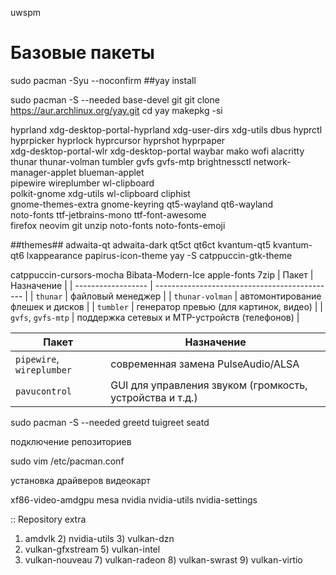 uwspm


# Базовые пакеты
sudo pacman -Syu --noconfirm 
##yay install

sudo pacman -S --needed base-devel git
git clone https://aur.archlinux.org/yay.git 
cd yay
makepkg -si

hyprland xdg-desktop-portal-hyprland xdg-user-dirs xdg-utils dbus hyprctl hyprpicker hyprlock hyprcursor hyprshot hyprpaper\
  xdg-desktop-portal-wlr xdg-desktop-portal
  waybar mako wofi alacritty thunar thunar-volman tumbler gvfs gvfs-mtp brightnessctl network-manager-applet blueman-applet\
  pipewire wireplumber wl-clipboard\
  polkit-gnome xdg-utils wl-clipboard cliphist \
  gnome-themes-extra gnome-keyring qt5-wayland qt6-wayland \
  noto-fonts ttf-jetbrains-mono ttf-font-awesome \
  firefox neovim git unzip noto-fonts noto-fonts-emoji


##themes## adwaita-qt adwaita-dark qt5ct qt6ct kvantum-qt5 kvantum-qt6 lxappearance papirus-icon-theme
yay -S catppuccin-gtk-theme

 catppuccin-cursors-mocha
Bibata-Modern-Ice
apple-fonts 7zip
  | Пакет              | Назначение                                    |
| ------------------ | --------------------------------------------- |
| `thunar`           | файловый менеджер                             |
| `thunar-volman`    | автомонтирование флешек и дисков              |
| `tumbler`          | генератор превью (для картинок, видео)        |
| `gvfs`, `gvfs-mtp` | поддержка сетевых и MTP-устройств (телефонов) |

| Пакет                     | Назначение                                               |
| ------------------------- | -------------------------------------------------------- |
| `pipewire`, `wireplumber` | современная замена PulseAudio/ALSA                       |
| `pavucontrol`             | GUI для управления звуком (громкость, устройства и т.д.) |


 sudo pacman -S --needed greetd tuigreet seatd


подключение репозиториев

sudo vim /etc/pacman.conf

установка драйверов видеокарт

xf86-video-amdgpu 
mesa
nvidia
nvidia-utils nvidia-settings

:: Repository extra
   1) amdvlk  2) nvidia-utils  3) vulkan-dzn
   4) vulkan-gfxstream  5) vulkan-intel
   6) vulkan-nouveau  7) vulkan-radeon                     8) vulkan-swrast  9) vulkan-virtio
